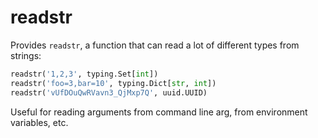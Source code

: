 # readstr

Provides `readstr`, a function that can read a lot of different types from strings:

```python
readstr('1,2,3', typing.Set[int])
readstr('foo=3,bar=10', typing.Dict[str, int])
readstr('vUfDOuQwRVavn3_QjMxp7Q', uuid.UUID)
```

Useful for reading arguments from command line arg, from environment variables, etc.
